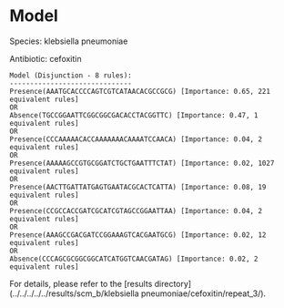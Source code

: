 
# Model

Species: klebsiella pneumoniae

Antibiotic: cefoxitin

```
Model (Disjunction - 8 rules):
------------------------------
Presence(AAATGCACCCCAGTCGTCATAACACGCCGCG) [Importance: 0.65, 221 equivalent rules]
OR
Absence(TGCCGGAATTCGGCGGCGACACCTACGGTTC) [Importance: 0.47, 1 equivalent rules]
OR
Presence(CCCAAAAACACCAAAAAAACAAAATCCAACA) [Importance: 0.04, 2 equivalent rules]
OR
Presence(AAAAAGCCGTGCGGATCTGCTGAATTTCTAT) [Importance: 0.02, 1027 equivalent rules]
OR
Presence(AACTTGATTATGAGTGAATACGCACTCATTA) [Importance: 0.08, 19 equivalent rules]
OR
Presence(CCGCCACCGATCGCATCGTAGCCGGAATTAA) [Importance: 0.04, 2 equivalent rules]
OR
Presence(AAAGCCGACGATCCGGAAAGTCACGAATGCG) [Importance: 0.02, 12 equivalent rules]
OR
Absence(CCCAGCGCGGCGGCATCATGGTCAACGATAG) [Importance: 0.02, 2 equivalent rules]

```

For details, please refer to the [results directory](../../../../../results/scm_b/klebsiella pneumoniae/cefoxitin/repeat_3/).

